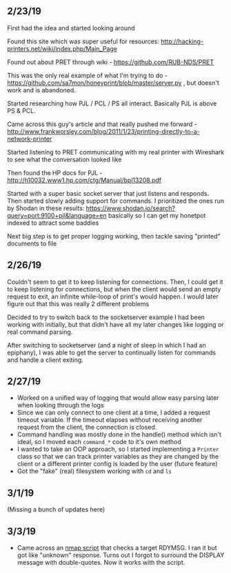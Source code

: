 ## 2/23/19

First had the idea and started looking around

Found this site which was super useful for resources: http://hacking-printers.net/wiki/index.php/Main_Page

Found out about PRET through wiki - https://github.com/RUB-NDS/PRET

This was the only real example of what I'm trying to do - https://github.com/sa7mon/honeyprint/blob/master/server.py , but doesn't work and is abandoned.

Started researching how PJL / PCL / PS all interact. Basically PJL is above PS & PCL. 

Came across this guy's article and that really pushed me forward - http://www.frankworsley.com/blog/2011/1/23/printing-directly-to-a-network-printer

Started listening to PRET communicating with my real printer with Wireshark to see what the conversation looked like

Then found the HP docs for PJL - http://h10032.www1.hp.com/ctg/Manual/bpl13208.pdf

Started with a super basic socket server that just listens and responds. Then started slowly adding support for commands. I prioritized the ones run by Shodan in these results: https://www.shodan.io/search?query=port:9100+pjl&language=en basically so I can get my honetpot indexed to attract some baddies

Next big step is to get proper logging working, then tackle saving "printed" documents to file


## 2/26/19

Couldn't seem to get it to keep listening for connections. Then, I could get it to keep listening for connections, but 
when the client would send an empty request to exit, an infinite while-loop of print's would happen. I would later figure out
that this was really 2 different problems

Decided to try to switch back to the socketserver example I had been working with initially, but that didn't have all my later changes
like logging or real command parsing.

After switching to socketserver (and a night of sleep in which I had an epiphany), I was able to get the server to continually listen 
for commands and handle a client exiting.

## 2/27/19

* Worked on a unified way of logging that would allow easy parsing later when looking through the logs
* Since we can only connect to one client at a time, I added a request timeout variable. If the timeout elapses without receiving another request from the client, the connection is closed.
* Command handling was mostly done in the handle() method which isn't ideal, so I moved each `command_*` code to it's own method
* I wanted to take an OOP approach, so I started implementing a `Printer` class so that we can track printer variables as they are changed by the client or a different printer config is loaded by the user (future feature)
* Got the "fake" (real) filesystem working with `cd` and `ls` 

## 3/1/19



(Missing a bunch of updates here)


## 3/3/19

* Came across an [nmap script](https://nmap.org/nsedoc/scripts/pjl-ready-message.html) that checks a target RDYMSG. I ran it but got like "unknown" response. Turns out I forgot to surround the DISPLAY message with double-quotes. Now it works with the script.





